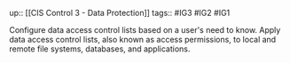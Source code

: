 up:: [[CIS Control 3 - Data Protection]]
tags:: #IG3 #IG2 #IG1

Configure data access control lists based on a user's need to know. Apply data access control lists, also known as access permissions, to local and remote file systems, databases, and applications.